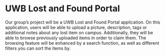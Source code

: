 # UWB Lost and Found Portal
Our group’s project will be a UWB Lost and Found Portal application. On this application, users will be able to upload a picture, description, tags or additional notes about any lost item on campus. Additionally, they will be able to browse previously uploaded items in order to claim them. The browsing feature will be enhanced by a search function, as well as different filters you can sort the items by. 
